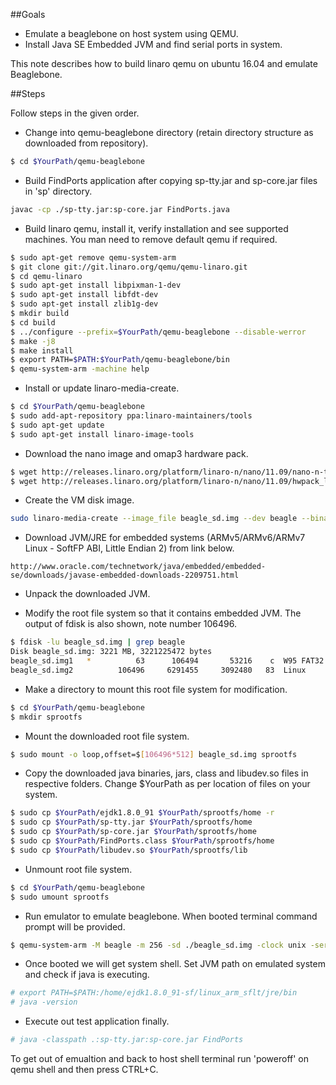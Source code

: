 ##Goals
- Emulate a beaglebone on host system using QEMU.
- Install Java SE Embedded JVM and find serial ports in system.

This note describes how to build linaro qemu on ubuntu 16.04 and emulate Beaglebone.

##Steps

Follow steps in the given order.

- Change into qemu-beaglebone directory (retain directory structure as downloaded from repository).
```sh
$ cd $YourPath/qemu-beaglebone
```
- Build FindPorts application after copying sp-tty.jar and sp-core.jar files in 'sp' directory.
```sh
javac -cp ./sp-tty.jar:sp-core.jar FindPorts.java
```
- Build linaro qemu, install it, verify installation and see supported machines. You man need to remove default qemu if required.
```sh
$ sudo apt-get remove qemu-system-arm
$ git clone git://git.linaro.org/qemu/qemu-linaro.git
$ cd qemu-linaro
$ sudo apt-get install libpixman-1-dev
$ sudo apt-get install libfdt-dev
$ sudo apt-get install zlib1g-dev
$ mkdir build
$ cd build
$ ../configure --prefix=$YourPath/qemu-beaglebone --disable-werror
$ make -j8
$ make install
$ export PATH=$PATH:$YourPath/qemu-beaglebone/bin
$ qemu-system-arm -machine help
```
- Install or update linaro-media-create.
```sh
$ cd $YourPath/qemu-beaglebone
$ sudo add-apt-repository ppa:linaro-maintainers/tools
$ sudo apt-get update
$ sudo apt-get install linaro-image-tools
```
- Download the nano image and omap3 hardware pack.
```sh
$ wget http://releases.linaro.org/platform/linaro-n/nano/11.09/nano-n-tar-20110929-0.tar.gz
$ wget http://releases.linaro.org/platform/linaro-n/nano/11.09/hwpack_linaro-omap3_20110929-1_armel_supported.tar.gz
```
- Create the VM disk image.
```sh
sudo linaro-media-create --image_file beagle_sd.img --dev beagle --binary nano-n-tar-20110929-0.tar.gz --hwpack hwpack_linaro-omap3_20110929-1_armel_supported.tar.gz
```
- Download JVM/JRE for embedded systems (ARMv5/ARMv6/ARMv7 Linux - SoftFP ABI, Little Endian 2) from link below.
```
http://www.oracle.com/technetwork/java/embedded/embedded-se/downloads/javase-embedded-downloads-2209751.html
```
- Unpack the downloaded JVM.

- Modify the root file system so that it contains embedded JVM. The output of fdisk is also shown, note number 106496.
```sh
$ fdisk -lu beagle_sd.img | grep beagle
Disk beagle_sd.img: 3221 MB, 3221225472 bytes
beagle_sd.img1   *          63      106494       53216    c  W95 FAT32 (LBA)
beagle_sd.img2          106496     6291455     3092480   83  Linux
```
- Make a directory to mount this root file system for modification.
```sh
$ cd $YourPath/qemu-beaglebone
$ mkdir sprootfs
```
- Mount the downloaded root file system.
```sh
$ sudo mount -o loop,offset=$[106496*512] beagle_sd.img sprootfs
```
- Copy the downloaded java binaries, jars, class and libudev.so files in respective folders. Change $YourPath as per location of files on your system.
```sh
$ sudo cp $YourPath/ejdk1.8.0_91 $YourPath/sprootfs/home -r
$ sudo cp $YourPath/sp-tty.jar $YourPath/sprootfs/home
$ sudo cp $YourPath/sp-core.jar $YourPath/sprootfs/home
$ sudo cp $YourPath/FindPorts.class $YourPath/sprootfs/home
$ sudo cp $YourPath/libudev.so $YourPath/sprootfs/lib
```
- Unmount root file system.
```sh
$ cd $YourPath/qemu-beaglebone
$ sudo umount sprootfs
```
- Run emulator to emulate beaglebone. When booted terminal command prompt will be provided.
```sh
$ qemu-system-arm -M beagle -m 256 -sd ./beagle_sd.img -clock unix -serial stdio -device usb-kbd -device usb-mouse -usb -device usb-net,netdev=mynet -netdev user,id=mynet
```
- Once booted we will get system shell. Set JVM path on emulated system and check if java is executing.
```sh
# export PATH=$PATH:/home/ejdk1.8.0_91-sf/linux_arm_sflt/jre/bin
# java -version
```
- Execute out test application finally.
```sh
# java -classpath .:sp-tty.jar:sp-core.jar FindPorts
```

To get out of emualtion and back to host shell terminal run 'poweroff' on qemu shell and then press CTRL+C.

